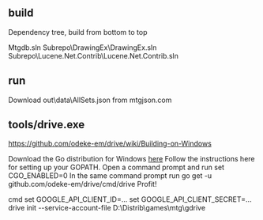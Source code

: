 build
-----
Dependency tree, build from bottom to top

Mtgdb.sln
	Subrepo\DrawingEx\DrawingEx.sln
	Subrepo\Lucene.Net.Contrib\Lucene.Net.Contrib.sln

run
---
Download out\data\AllSets.json from mtgjson.com

tools/drive.exe
---------------
https://github.com/odeke-em/drive/wiki/Building-on-Windows

Download the Go distribution for Windows [here](https://golang.org/dl)
Follow the instructions here for setting up your GOPATH.
Open a command prompt and run set CGO_ENABLED=0
In the same command prompt run go get -u github.com/odeke-em/drive/cmd/drive
Profit!

cmd
  set GOOGLE_API_CLIENT_ID=...
  set GOOGLE_API_CLIENT_SECRET=...
  drive init --service-account-file D:\Distrib\games\mtg\gdrive
